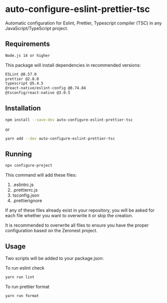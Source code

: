 # auto-configure-eslint-prettier-tsc

Automatic configuration for Eslint, Prettier, Typescript compiler (TSC) in any JavaScript/TypeScript project.

## Requirements
```bash
Node.js 14 or higher
```

This package will install dependencies in recommended versions:
```bash
ESLint @8.57.0
prettier @2.8.0
typescript @5.4.5
@react-native/eslint-config @0.74.84
@tsconfig/react-native @3.0.5
```


## Installation

```bash
npm install --save-dev auto-configure-eslint-prettier-tsc
```
or
```bash
yarn add --dev auto-configure-eslint-prettier-tsc
```

## Running

```bash
npx configure-project
```

This command will add these files:

1.  .eslintrc.js
2.  .prettierrc.js
3.  tsconfig.json
4.  .prettierignore

If any of these files already exist in your repository, you will be asked for each file whether you want to overwrite it or skip the creation.

It is recommended to overwrite all files to ensure you have the proper configuration based on the Zeronest project.

## Usage

Two scripts will be added to your package.json:

To run eslint check

```bash
yarn run lint
```

To run prettier format

```bash
yarn run format
```
